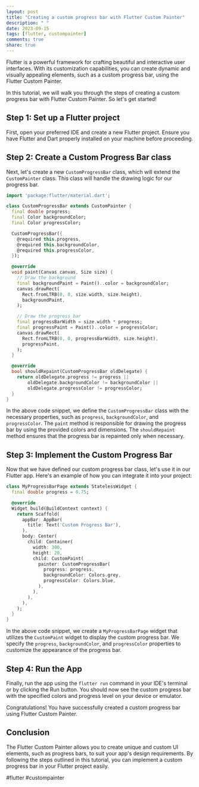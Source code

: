 ```yaml
---
layout: post
title: "Creating a custom progress bar with Flutter Custom Painter"
description: " "
date: 2023-09-15
tags: [flutter, custompainter]
comments: true
share: true
---
```


Flutter is a powerful framework for crafting beautiful and interactive user interfaces. With its customization capabilities, you can create dynamic and visually appealing elements, such as a custom progress bar, using the Flutter Custom Painter.

In this tutorial, we will walk you through the steps of creating a custom progress bar with Flutter Custom Painter. So let's get started!

## Step 1: Set up a Flutter project

First, open your preferred IDE and create a new Flutter project. Ensure you have Flutter and Dart properly installed on your machine before proceeding.

## Step 2: Create a Custom Progress Bar class

Next, let's create a new `CustomProgressBar` class, which will extend the `CustomPainter` class. This class will handle the drawing logic for our progress bar.

```dart
import 'package:flutter/material.dart';

class CustomProgressBar extends CustomPainter {
  final double progress;
  final Color backgroundColor;
  final Color progressColor;

  CustomProgressBar({
    @required this.progress,
    @required this.backgroundColor,
    @required this.progressColor,
  });

  @override
  void paint(Canvas canvas, Size size) {
    // Draw the background
    final backgroundPaint = Paint()..color = backgroundColor;
    canvas.drawRect(
      Rect.fromLTRB(0, 0, size.width, size.height),
      backgroundPaint,
    );

    // Draw the progress bar
    final progressBarWidth = size.width * progress;
    final progressPaint = Paint()..color = progressColor;
    canvas.drawRect(
      Rect.fromLTRB(0, 0, progressBarWidth, size.height),
      progressPaint,
    );
  }

  @override
  bool shouldRepaint(CustomProgressBar oldDelegate) {
    return oldDelegate.progress != progress ||
        oldDelegate.backgroundColor != backgroundColor ||
        oldDelegate.progressColor != progressColor;
  }
}
```

In the above code snippet, we define the `CustomProgressBar` class with the necessary properties, such as `progress`, `backgroundColor`, and `progressColor`. The `paint` method is responsible for drawing the progress bar by using the provided colors and dimensions. The `shouldRepaint` method ensures that the progress bar is repainted only when necessary.

## Step 3: Implement the Custom Progress Bar

Now that we have defined our custom progress bar class, let's use it in our Flutter app. Here's an example of how you can integrate it into your project:

```dart
class MyProgressBarPage extends StatelessWidget {
  final double progress = 0.75;

  @override
  Widget build(BuildContext context) {
    return Scaffold(
      appBar: AppBar(
        title: Text('Custom Progress Bar'),
      ),
      body: Center(
        child: Container(
          width: 300,
          height: 20,
          child: CustomPaint(
            painter: CustomProgressBar(
              progress: progress,
              backgroundColor: Colors.grey,
              progressColor: Colors.blue,
            ),
          ),
        ),
      ),
    );
  }
}
```

In the above code snippet, we create a `MyProgressBarPage` widget that utilizes the `CustomPaint` widget to display the custom progress bar. We specify the `progress`, `backgroundColor`, and `progressColor` properties to customize the appearance of the progress bar.

## Step 4: Run the App

Finally, run the app using the `flutter run` command in your IDE's terminal or by clicking the Run button. You should now see the custom progress bar with the specified colors and progress level on your device or emulator.

Congratulations! You have successfully created a custom progress bar using Flutter Custom Painter.

## Conclusion

The Flutter Custom Painter allows you to create unique and custom UI elements, such as progress bars, to suit your app's design requirements. By following the steps outlined in this tutorial, you can implement a custom progress bar in your Flutter project easily.

#flutter #custompainter